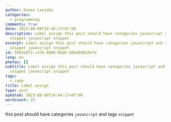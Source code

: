 ```yaml
---
author: Dimas Lanjaka
categories:
  - programming
comments: true
date: 2023-08-08T14:44:17+07:00
description: Label assign this post should have categories javascript and tags
  snippet javascript snippet
excerpt: Label assign this post should have categories javascript and tags
  snippet javascript snippet
id: 5983e8f2-c47b-4888-8bdb-084a5082de7d
lang: en
photos: []
subtitle: Label assign this post should have categories javascript and tags
  snippet javascript snippet
tags:
  - code
title: Label assign
type: post
updated: 2023-08-08T14:44:17+07:00
wordcount: 25
---
```


this post should have categories `javascript` and tags `snippet`